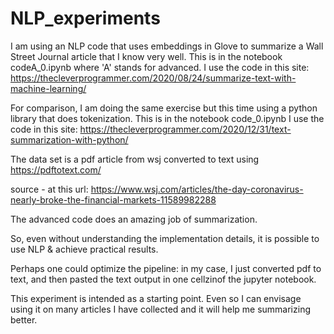 # NLP_experiments

I am using an NLP code that uses embeddings in Glove to summarize a Wall Street Journal article that I know very well.
This is in the notebook codeA_0.ipynb where 'A' stands for advanced.
I use the code in this site:
https://thecleverprogrammer.com/2020/08/24/summarize-text-with-machine-learning/

For comparison, I am doing the same exercise but this time using a python library that does tokenization.
This is in the notebook code_0.ipynb
I use the code in this site:
https://thecleverprogrammer.com/2020/12/31/text-summarization-with-python/


The data set is a pdf article from wsj converted to text using https://pdftotext.com/

source - at this url:
https://www.wsj.com/articles/the-day-coronavirus-nearly-broke-the-financial-markets-11589982288

The advanced code does an amazing job of summarization.

So, even without understanding the implementation details, it is possible to use NLP & achieve practical results.

Perhaps one could optimize the pipeline: in my case, I just converted pdf to text, and then pasted the text output in one cellzinof the jupyter notebook.

This experiment is intended as a starting point. Even so I can envisage using it on many articles I have collected and it will help me summarizing better.


